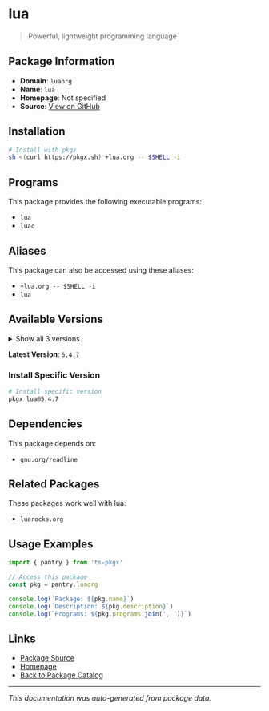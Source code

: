 # lua

> Powerful, lightweight programming language

## Package Information

- **Domain**: `luaorg`
- **Name**: `lua`
- **Homepage**: Not specified
- **Source**: [View on GitHub](https://github.com/pkgxdev/pantry/tree/main/projects/lua.org/package.yml)

## Installation

```bash
# Install with pkgx
sh <(curl https://pkgx.sh) +lua.org -- $SHELL -i
```

## Programs

This package provides the following executable programs:

- `lua`
- `luac`

## Aliases

This package can also be accessed using these aliases:

- `+lua.org -- $SHELL -i`
- `lua`

## Available Versions

<details>
<summary>Show all 3 versions</summary>

- `5.4.7`, `5.4.6`, `5.4.4`

</details>

**Latest Version**: `5.4.7`

### Install Specific Version

```bash
# Install specific version
pkgx lua@5.4.7
```

## Dependencies

This package depends on:

- `gnu.org/readline`

## Related Packages

These packages work well with lua:

- `luarocks.org`

## Usage Examples

```typescript
import { pantry } from 'ts-pkgx'

// Access this package
const pkg = pantry.luaorg

console.log(`Package: ${pkg.name}`)
console.log(`Description: ${pkg.description}`)
console.log(`Programs: ${pkg.programs.join(', ')}`)
```

## Links

- [Package Source](https://github.com/pkgxdev/pantry/tree/main/projects/lua.org/package.yml)
- [Homepage](#)
- [Back to Package Catalog](../package-catalog.md)

---

*This documentation was auto-generated from package data.*
